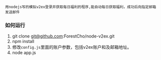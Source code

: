 	用nodejs写的模拟v2ex登录并获取每日福利的程序,能自动每日获取福利，成功后向指定邮箱发送邮件

### 如何运行
1. git clone git@github.com:ForestCho/node-v2ex.git
2. npm install
3. 修改`config.js`里面的账户参数，包括v2ex账户和及邮箱地址。
3. node app.js
